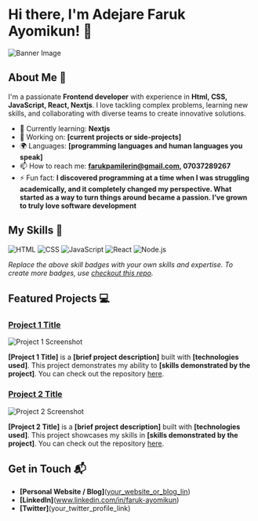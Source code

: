 # Hi there, I'm Adejare Faruk Ayomikun! 👋

![Banner Image]([[https://drive.google.com/file/d/1KBJVln44RjBh2e2gWgyqcaVBdiW7DYE7/view?usp=sharing](https://www.google.com/imgres?q=picture%20of%20of%20a%20developer&imgurl=https%3A%2F%2Fwww.michaelpage.com.au%2Fsites%2Fmichaelpage.com.au%2Ffiles%2Fstyles%2Fadvice_node_desktop%2Fpublic%2F2022-01%2FSoftware%2520Developer.jpg.webp%3Fitok%3DFMZ_gBBG&imgrefurl=https%3A%2F%2Fwww.michaelpage.com.au%2Fadvice%2Fjob-description%2Ftechnology%2Fsoftware-developer&docid=bdnOSghvxQ5v8M&tbnid=Y5M-E8CWgfsd7M&vet=12ahUKEwiFjora6aqOAxV9RUEAHVxxJCgQM3oECFwQAA..i&w=770&h=268&hcb=2&ved=2ahUKEwiFjora6aqOAxV9RUEAHVxxJCgQM3oECFwQAA)])

## About Me 🚀

I'm a passionate **Frontend developer** with experience in **Html, CSS, JavaScript, React, Nextjs**. I love tackling complex problems, learning new skills, and collaborating with diverse teams to create innovative solutions.

- 🌱 Currently learning: **Nextjs**
- 🔭 Working on: **[current projects or side-projects]**
- 🌍 Languages: **[programming languages and human languages you speak]**
- 📫 How to reach me: **farukpamilerin@gmail.com, 07037289267**
- ⚡ Fun fact: **I discovered programming at a time when I was struggling academically, and it completely changed my perspective. What started as a way to turn things around became a passion. I’ve grown to truly love software development**

## My Skills 🧠

![HTML](https://img.shields.io/badge/-HTML-E34F26?style=flat-square&logo=html5&logoColor=white)
![CSS](https://img.shields.io/badge/-CSS-1572B6?style=flat-square&logo=css3&logoColor=white)
![JavaScript](https://img.shields.io/badge/-JavaScript-F7DF1E?style=flat-square&logo=javascript&logoColor=black)
![React](https://img.shields.io/badge/-React-61DAFB?style=flat-square&logo=react&logoColor=black)
![Node.js](https://img.shields.io/badge/-Node.js-339933?style=flat-square&logo=node.js&logoColor=white)

*Replace the above skill badges with your own skills and expertise. To create more badges, use [checkout this repo](https://github.com/alexandresanlim/Badges4-README.md-Profile).*

## Featured Projects 💻

### [Project 1 Title](project_1_link)

![Project 1 Screenshot](project_1_screenshot_url)

**[Project 1 Title]** is a **[brief project description]** built with **[technologies used]**. This project demonstrates my ability to **[skills demonstrated by the project]**. You can check out the repository [here](project_1_repository_link).

### [Project 2 Title](project_2_link)

![Project 2 Screenshot](project_2_screenshot_url)

**[Project 2 Title]** is a **[brief project description]** built with **[technologies used]**. This project showcases my skills in **[skills demonstrated by the project]**. You can check out the repository [here](project_2_repository_link).

## Get in Touch 📬

- **[Personal Website / Blog]**([your_website_or_blog_lin](https://sites.google.com/view/adejare-faruk))
- **[LinkedIn]**(www.linkedin.com/in/faruk-ayomikun)
- **[Twitter]**(your_twitter_profile_link)


